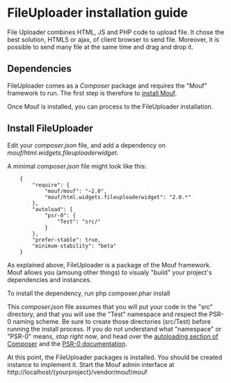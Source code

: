 FileUploader installation guide
===============================

File Uploader combines HTML, JS and PHP code to upload file. It chose the best solution, HTML5 or ajax, of client browser to send file.
Moreover, it is possible to send many file at the same time and drag and drop it.

Dependencies
------------

FileUploader comes as a *Composer* package and requires the "Mouf" framework to run.
The first step is therefore to [install Mouf](http://www.mouf-php.com/).

Once Mouf is installed, you can process to the FileUploader installation.

Install FileUploader
--------------------

Edit your *composer.json* file, and add a dependency on *mouf/html.widgets.fileuploaderwidget*.

A minimal *composer.json* file might look like this:
```
	{
	    "require": {
	        "mouf/mouf": "~2.0",
	        "mouf/html.widgets.fileuploaderwidget": "2.0.*"
	    },
	    "autoload": {
	        "psr-0": {
	            "Test": "src/"
	        }
	    },
	    "prefer-stable": true,
	    "minimum-stability": "beta"
	}
```
As explained above, FileUploader is a package of the Mouf framework. Mouf allows you (amoung other things) to visualy "build" your project's dependencies and instances.

To install the dependency, run
	php composer.phar install

This *composer.json* file assumes that you will put your code in the "src" directory, and that you will use the "Test" namespace and respect the PSR-0 naming scheme.
Be sure to create those directories (src/Test) before running the install process.
If you do not understand what "namespace" or "PSR-0" means, *stop right now*, and head over the [autoloading section of Composer](http://getcomposer.org/doc/01-basic-usage.md#autoloading) and the [PSR-0 documentation](https://github.com/php-fig/fig-standards/blob/master/accepted/PSR-0.md).
	
At this point, the FileUploader packages is installed. You should be created instance to implement it. Start the Mouf admin interface at http://localhost/{yourproject}/vendor/mouf/mouf



